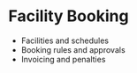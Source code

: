 # Facility Booking

- Facilities and schedules
- Booking rules and approvals
- Invoicing and penalties
